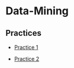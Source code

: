 # Data-Mining

## Practices

- [Practice 1 ](https://github.com/Diego-FloresG/Data-Mining/tree/Unit_3/Practices/Practice1)

- [Practice 2](https://github.com/Diego-FloresG/Data-Mining/tree/Unit_3/Practices/Practice2)
